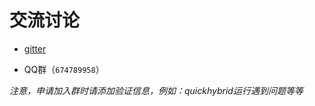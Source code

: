 # 交流讨论

- [gitter](https://gitter.im/quickhybridgroup/quickhybrid)

- QQ群（`674789958`）

_注意，申请加入群时请添加验证信息，例如：quickhybrid运行遇到问题等等_